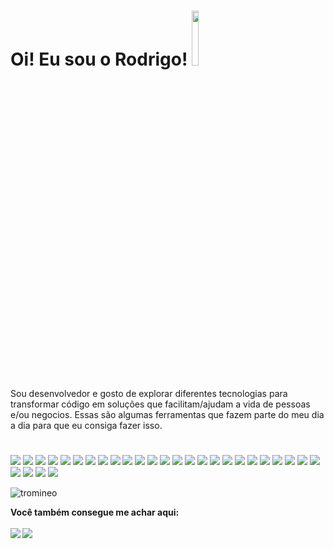 
#  Oi! Eu sou o Rodrigo! <img src="https://octodex.github.com/images/spidertocat.png" width="15%"></img>
 
<span>Sou desenvolvedor e gosto de explorar diferentes tecnologias para transformar código em soluções que facilitam/ajudam a vida de pessoas e/ou negocios. Essas são algumas ferramentas que fazem parte do meu dia a dia para que eu consiga fazer isso.</span>
#
<img src="https://img.shields.io/badge/HTML5-E34F26?style=for-the-badge&logo=html5&logoColor=white"></img>
<img src="https://img.shields.io/badge/CSS3-1572B6?style=for-the-badge&logo=css3&logoColor=white"></img>
<img src="https://img.shields.io/badge/JavaScript-323330?style=for-the-badge&logo=javascript&logoColor=F7DF1E"></img>
<img src="https://img.shields.io/badge/PHP-777BB4?style=for-the-badge&logo=php&logoColor=white"></img>
<img src="https://img.shields.io/badge/MySQL-00000F?style=for-the-badge&logo=mysql&logoColor=white"></img>
<img src="https://img.shields.io/badge/Vue.js-35495E?style=for-the-badge&logo=vue-dot-js&logoColor=4FC08D"></img>
<img src="https://img.shields.io/badge/Bootstrap-563D7C?style=for-the-badge&logo=bootstrap&logoColor=white"></img>
<img src="https://img.shields.io/badge/Docker-2CA5E0?style=for-the-badge&logo=docker&logoColor=white"></img>
<img src="https://img.shields.io/badge/Git-F05032?style=for-the-badge&logo=git&logoColor=white"></img>
<img src="https://img.shields.io/badge/Ubuntu-E95420?style=for-the-badge&logo=ubuntu&logoColor=white"></img>
<img src="https://img.shields.io/badge/Codeigniter-EF4223?style=for-the-badge&logo=codeigniter&logoColor=white"></img>
<img src="https://img.shields.io/badge/Node.js-43853D?style=for-the-badge&logo=node-dot-js&logoColor=white"></img>
<img src="https://img.shields.io/badge/Laravel-FF2D20?style=for-the-badge&logo=laravel&logoColor=white"></img>
<img src="https://img.shields.io/badge/-materialize--css-ff69b4?style=for-the-badge&logo=materialize--css&logoColor=white"></img>
<img src="https://img.shields.io/badge/jQuery-0769AD?style=for-the-badge&logo=jquery&logoColor=white"></img>
<img src="https://img.shields.io/badge/gitlab%20ci-%23181717.svg?style=for-the-badge&logo=gitlab&logoColor=white)"></img>
<img src="https://img.shields.io/badge/mysql-4479A1.svg?style=for-the-badge&logo=mysql&logoColor=white)"></img>
<img src="https://img.shields.io/badge/figma-%23F24E1E.svg?style=for-the-badge&logo=figma&logoColor=white)"></img>
<img src="https://img.shields.io/badge/less-2B4C80?style=for-the-badge&logo=less&logoColor=white)"></img>
<img src="https://img.shields.io/badge/Rabbitmq-FF6600?style=for-the-badge&logo=rabbitmq&logoColor=white)"></img>
<img src="https://img.shields.io/badge/symfony-%23000000.svg?style=for-the-badge&logo=symfony&logoColor=white"></img>
<img src="https://img.shields.io/badge/c++-%2300599C.svg?style=for-the-badge&logo=c%2B%2B&logoColor=white"></img>
<img src="https://img.shields.io/badge/shell_script-%23121011.svg?style=for-the-badge&logo=gnu-bash&logoColor=white"></img>
<img src="https://img.shields.io/badge/Linux-FCC624?style=for-the-badge&logo=linux&logoColor=black)"></img>
<img src="https://img.shields.io/badge/grafana-%23F46800.svg?style=for-the-badge&logo=grafana&logoColor=white"></img>
<img src="https://img.shields.io/badge/openapiinitiative-%23000000.svg?style=for-the-badge&logo=openapiinitiative&logoColor=white"></img>
<img src="https://img.shields.io/badge/SonarQube-black?style=for-the-badge&logo=sonarqube&logoColor=4E9BCD"></img>
<img src="https://img.shields.io/badge/-Swagger-%23Clojure?style=for-the-badge&logo=swagger&logoColor=white"></img>
<img src="https://img.shields.io/badge/nginx-%23009639.svg?style=for-the-badge&logo=nginx&logoColor=white"></img>

<p>
<img src="https://github-readme-stats.vercel.app/api/top-langs/?username=Tromineo&show_icons=true&hide=html&theme=react&layout=compact" alt="tromineo"/>
</p>

<b>Você também consegue me achar aqui:
<br>
<span>  
<a href="https://www.linkedin.com/in/rodrigo-monteiro-134a51139/"><img src="https://img.shields.io/badge/LinkedIn-0077B5?style=for-the-badge&logo=linkedin&logoColor=white"></img></a>
</span>
<span>
<a href="https://x.com/tromineo/"><img src="https://img.shields.io/twitter/follow/tromineo"></img></a>
</span>

<!--
**Tromineo/Tromineo** is a ✨ _special_ ✨ repository because its `README.md` (this file) appears on your GitHub profile.

Here are some ideas to get you started:
